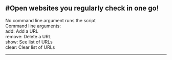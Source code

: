 #Open websites you regularly check in one go!
---
No command line argument runs the script  
Command line arguments:  
add: Add a URL  
remove: Delete a URL  
show: See list of URLs  
clear: Clear list of URLs  
***
